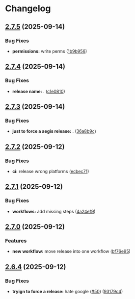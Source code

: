 # Changelog

## [2.7.5](https://github.com/AEGIS-GAME/aegis/compare/aegis-v2.7.4...aegis-v2.7.5) (2025-09-14)


### Bug Fixes

* **permissions:** write perms ([1b9b956](https://github.com/AEGIS-GAME/aegis/commit/1b9b9563693f54bf4521e64535bf5d2c2d4513c6))

## [2.7.4](https://github.com/AEGIS-GAME/aegis/compare/aegis-v2.7.3...aegis-v2.7.4) (2025-09-14)


### Bug Fixes

* **release name:** . ([c1e0810](https://github.com/AEGIS-GAME/aegis/commit/c1e08103e627b6dc3d8bbb96a5622c464f67abee))

## [2.7.3](https://github.com/AEGIS-GAME/aegis/compare/aegis-v2.7.2...aegis-v2.7.3) (2025-09-14)


### Bug Fixes

* **just to force a aegis release:** . ([36a8b9c](https://github.com/AEGIS-GAME/aegis/commit/36a8b9cebef495eed3ce8f02b813ed2a95fda448))

## [2.7.2](https://github.com/AEGIS-GAME/aegis/compare/aegis-v2.7.1...aegis-v2.7.2) (2025-09-12)


### Bug Fixes

* **ci:** release wrong platforms ([ecbec71](https://github.com/AEGIS-GAME/aegis/commit/ecbec71816f5f2be925f38ef0fb60ef8a42bbc6c))

## [2.7.1](https://github.com/AEGIS-GAME/aegis/compare/aegis-v2.7.0...aegis-v2.7.1) (2025-09-12)


### Bug Fixes

* **workflows:** add missing steps ([4a24ef9](https://github.com/AEGIS-GAME/aegis/commit/4a24ef930a0fa86da488b1dbfcbde4c63feeabad))

## [2.7.0](https://github.com/AEGIS-GAME/aegis/compare/aegis-v2.6.4...aegis-v2.7.0) (2025-09-12)


### Features

* **new workflow:** move release into one workflow ([bf76e95](https://github.com/AEGIS-GAME/aegis/commit/bf76e95af4b9afdefd75a0a9cc1c09e1d29505da))

## [2.6.4](https://github.com/AEGIS-GAME/aegis/compare/aegis-v2.6.3...aegis-v2.6.4) (2025-09-12)


### Bug Fixes

* **tryign to force a release:** hate google ([#50](https://github.com/AEGIS-GAME/aegis/issues/50)) ([93179c4](https://github.com/AEGIS-GAME/aegis/commit/93179c4935cf98ee3b50197d0a60b034db0905fd))
